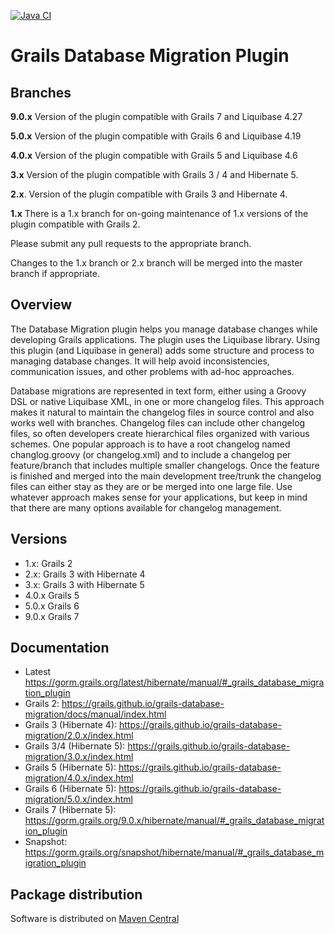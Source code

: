 [![Java CI](https://github.com/grails/grails-database-migration/actions/workflows/gradle.yml/badge.svg)](https://github.com/grails/grails-database-migration/actions/workflows/gradle.yml)

# Grails Database Migration Plugin

## Branches

**9.0.x** Version of the plugin compatible with Grails 7 and Liquibase 4.27

**5.0.x** Version of the plugin compatible with Grails 6 and Liquibase 4.19

**4.0.x** Version of the plugin compatible with Grails 5 and Liquibase 4.6

**3.x** Version of the plugin compatible with Grails 3 / 4 and Hibernate 5.

**2.x**. Version of the plugin compatible with Grails 3 and Hibernate 4.

**1.x** There is a 1.x branch for on-going maintenance of 1.x versions of the plugin compatible with Grails 2. 

Please submit any pull requests to the appropriate branch.  

Changes to the 1.x branch or 2.x branch will be merged into the master branch if appropriate.

## Overview

The Database Migration plugin helps you manage database changes while developing Grails applications. The plugin uses the Liquibase library. Using this plugin (and Liquibase in general) adds some structure and process to managing database changes. It will help avoid inconsistencies, communication issues, and other problems with ad-hoc approaches.

Database migrations are represented in text form, either using a Groovy DSL or native Liquibase XML, in one or more changelog files. This approach makes it natural to maintain the changelog files in source control and also works well with branches. Changelog files can include other changelog files, so often developers create hierarchical files organized with various schemes.
One popular approach is to have a root changelog named changlog.groovy (or changelog.xml) and to include a changelog per feature/branch that includes multiple smaller changelogs. Once the feature is finished and merged into the main development tree/trunk the changelog files can either stay as they are or be merged into one large file. Use whatever approach makes sense for your applications, but keep in mind that there are many options available for changelog management.

## Versions
* 1.x: Grails 2
* 2.x: Grails 3 with Hibernate 4
* 3.x: Grails 3 with Hibernate 5
* 4.0.x Grails 5
* 5.0.x Grails 6
* 9.0.x Grails 7

## Documentation
* Latest https://gorm.grails.org/latest/hibernate/manual/#_grails_database_migration_plugin
* Grails 2: https://grails.github.io/grails-database-migration/docs/manual/index.html
* Grails 3 (Hibernate 4): https://grails.github.io/grails-database-migration/2.0.x/index.html
* Grails 3/4 (Hibernate 5): https://grails.github.io/grails-database-migration/3.0.x/index.html
* Grails 5 (Hibernate 5): https://grails.github.io/grails-database-migration/4.0.x/index.html
* Grails 6 (Hibernate 5): https://grails.github.io/grails-database-migration/5.0.x/index.html
* Grails 7 (Hibernate 5): https://gorm.grails.org/9.0.x/hibernate/manual/#_grails_database_migration_plugin
* Snapshot: https://gorm.grails.org/snapshot/hibernate/manual/#_grails_database_migration_plugin


## Package distribution

Software is distributed on [Maven Central](https://mvnrepository.com/artifact/org.grails.plugins/database-migration)
